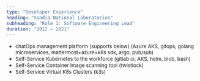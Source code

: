 ```yaml
---
type: "Developer Experience"
heading: "Sandia National Laboratories"
subheading: "Role 1: Software Engineering Lead"
duration: "2012 – 2021"
---
```

* <font size=2>chatOps management platform (supports below) (Azure AKS, gitops, golang microservices, mattermost+azure+k8s sdk, argo, pub/sub)</font> 
* <font size=2>Self-Service Kubernetes to the workforce (gitlab ci, AKS, helm, blob, bash)</font>
* <font size=2>Self-Service Container Image scanning tool (twistlock)</font>
* <font size=2>Self-Service Virtual K8s Clusters (k3s)</font>
